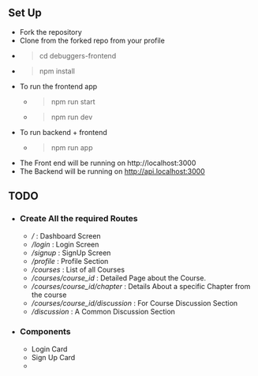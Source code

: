 ## Set Up

- Fork the repository
- Clone from the forked repo from your profile
- > cd debuggers-frontend
- > npm install
- To run the frontend app
  - > npm run start
  - > npm run dev
- To run backend + frontend
  - > npm run app
- The Front end will be running on http://localhost:3000
- The Backend will be running on http://api.localhost:3000

## TODO

- ### Create All the required Routes
  - _/_ : Dashboard Screen
  - _/login_ : Login Screen
  - _/signup_ : SignUp Screen
  - _/profile_ : Profile Section
  - _/courses_ : List of all Courses
  - _/courses/course_id_ : Detailed Page about the Course.
  - _/courses/course_id/chapter_ : Details About a
    specific Chapter from the course
  - _/courses/course_id/discussion_ : For Course Discussion Section
  - _/discussion_ : A Common Discussion Section
- ### Components
  - Login Card
  - Sign Up Card
  -
